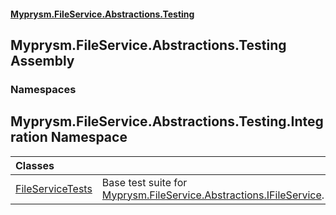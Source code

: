 #### [Myprysm.FileService.Abstractions.Testing](index.md 'index')

## Myprysm.FileService.Abstractions.Testing Assembly
### Namespaces

<a name='Myprysm.FileService.Abstractions.Testing.Integration'></a>

## Myprysm.FileService.Abstractions.Testing.Integration Namespace

| Classes | |
| :--- | :--- |
| [FileServiceTests](Myprysm.FileService.Abstractions.Testing.Integration.FileServiceTests.md 'Myprysm.FileService.Abstractions.Testing.Integration.FileServiceTests') | Base test suite for [Myprysm.FileService.Abstractions.IFileService](https://docs.microsoft.com/en-us/dotnet/api/Myprysm.FileService.Abstractions.IFileService 'Myprysm.FileService.Abstractions.IFileService'). |
